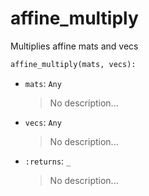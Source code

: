 # <a id="McUtils.Numputils.VectorOps.affine_multiply">affine_multiply</a>

Multiplies affine mats and vecs

```python
affine_multiply(mats, vecs): 
```

- `mats`: `Any`
    >No description...
- `vecs`: `Any`
    >No description...
- `:returns`: `_`
    >No description...



